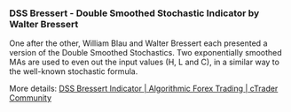 ### **DSS Bressert - Double Smoothed Stochastic Indicator by Walter Bressert**

One after the other, William Blau and Walter Bressert each presented a version of the Double Smoothed Stochastics. Two exponentially smoothed MAs are used to even out the input values (H, L and C), in a similar way to the well-known stochastic formula.

More details: [DSS Bressert Indicator | Algorithmic Forex Trading | cTrader Community](https://ctrader.com/algos/indicators/show/1224)

